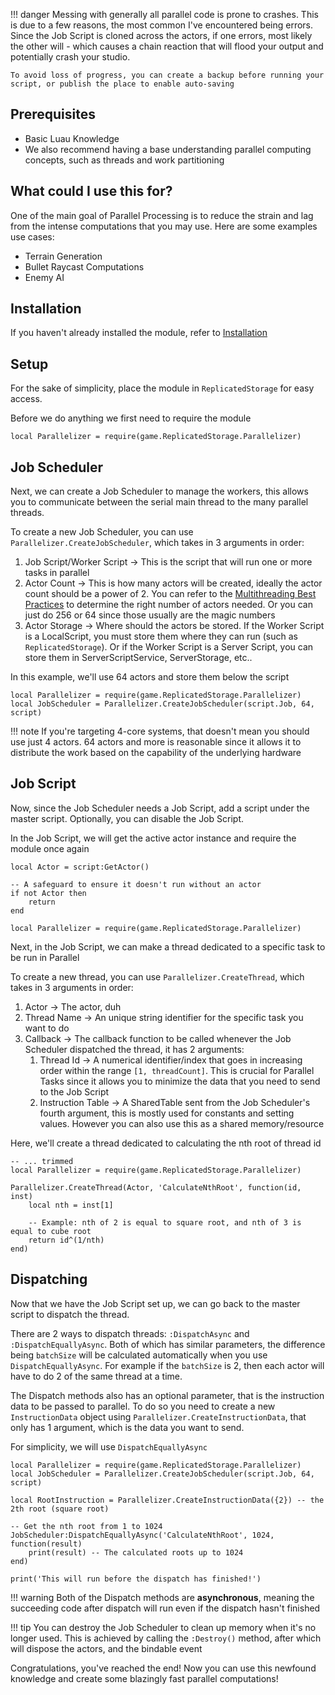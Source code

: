 !!! danger
    Messing with generally all parallel code is prone to crashes. This is due to a few reasons, the most common I've encountered being errors. Since the Job Script is cloned across the actors, if one errors, most likely the other will - which causes a chain reaction that will flood your output and potentially crash your studio.

    To avoid loss of progress, you can create a backup before running your script, or publish the place to enable auto-saving

## Prerequisites
- Basic Luau Knowledge
- We also recommend having a base understanding parallel computing concepts, such as threads and work partitioning

## What could I use this for?
One of the main goal of Parallel Processing is to reduce the strain and lag from the intense computations that you may use. Here are some examples use cases:

- Terrain Generation
- Bullet Raycast Computations
- Enemy AI

## Installation
If you haven't already installed the module, refer to [Installation](/guides/installation)

## Setup
For the sake of simplicity, place the module in `ReplicatedStorage` for easy access.

Before we do anything we first need to require the module
```luau
local Parallelizer = require(game.ReplicatedStorage.Parallelizer)
```

## Job Scheduler
Next, we can create a Job Scheduler to manage the workers, this allows you to communicate between the serial main thread to the many parallel threads.

To create a new Job Scheduler, you can use `Parallelizer.CreateJobScheduler`, which takes in 3 arguments in order:

1. Job Script/Worker Script ->
    This is the script that will run one or more tasks in parallel
2. Actor Count ->
    This is how many actors will be created, ideally the actor count should be a power of 2. You can refer to the [Multithreading Best Practices](https://create.roblox.com/docs/scripting/multithreading#best-practices:~:text=Use%20the%20Right%20Number%20of%20Actors) to determine the right number of actors needed. Or you can just do 256 or 64 since those usually are the magic numbers
3. Actor Storage ->
    Where should the actors be stored. If the Worker Script is a LocalScript, you must store them where they can run (such as `ReplicatedStorage`). Or if the Worker Script is a Server Script, you can store them in ServerScriptService, ServerStorage, etc..

In this example, we'll use 64 actors and store them below the script
```luau
local Parallelizer = require(game.ReplicatedStorage.Parallelizer)
local JobScheduler = Parallelizer.CreateJobScheduler(script.Job, 64, script)
```
!!! note
    If you're targeting 4-core systems, that doesn't mean you should use just 4 actors. 64 actors and more is reasonable since it allows it to distribute the work based on the capability of the underlying hardware

## Job Script
Now, since the Job Scheduler needs a Job Script, add a script under the master script. Optionally, you can disable the Job Script.

In the Job Script, we will get the active actor instance and require the module once again
```luau
local Actor = script:GetActor()

-- A safeguard to ensure it doesn't run without an actor
if not Actor then
    return
end

local Parallelizer = require(game.ReplicatedStorage.Parallelizer)
```
Next, in the Job Script, we can make a thread dedicated to a specific task to be run in Parallel

To create a new thread, you can use `Parallelizer.CreateThread`, which takes in 3 arguments in order:

1. Actor -> The actor, duh
2. Thread Name -> An unique string identifier for the specific task you want to do
3. Callback -> The callback function to be called whenever the Job Scheduler dispatched the thread, it has 2 arguments:
    1. Thread Id -> A numerical identifier/index that goes in increasing order within the range `[1, threadCount]`. This is crucial for Parallel Tasks since it allows you to minimize the data that you need to send to the Job Script
    2. Instruction Table -> A SharedTable sent from the Job Scheduler's fourth argument, this is mostly used for constants and setting values. However you can also use this as a shared memory/resource

Here, we'll create a thread dedicated to calculating the nth root of thread id
```luau
-- ... trimmed
local Parallelizer = require(game.ReplicatedStorage.Parallelizer)

Parallelizer.CreateThread(Actor, 'CalculateNthRoot', function(id, inst)
    local nth = inst[1]
    
    -- Example: nth of 2 is equal to square root, and nth of 3 is equal to cube root 
    return id^(1/nth)
end)
```

## Dispatching
Now that we have the Job Script set up, we can go back to the master script to dispatch the thread.

There are 2 ways to dispatch threads: `:DispatchAsync` and `:DispatchEquallyAsync`. Both of which has similar parameters, the difference being `batchSize` will be calculated automatically when you use `DispatchEquallyAsync`. For example if the `batchSize` is 2, then each actor will have to do 2 of the same thread at a time.

The Dispatch methods also has an optional parameter, that is the instruction data to be passed to parallel. To do so you need to create a new `InstructionData` object using `Parallelizer.CreateInstructionData`, that only has 1 argument, which is the data you want to send.

For simplicity, we will use `DispatchEquallyAsync`
```luau
local Parallelizer = require(game.ReplicatedStorage.Parallelizer)
local JobScheduler = Parallelizer.CreateJobScheduler(script.Job, 64, script)

local RootInstruction = Parallelizer.CreateInstructionData({2}) -- the 2th root (square root)

-- Get the nth root from 1 to 1024
JobScheduler:DispatchEquallyAsync('CalculateNthRoot', 1024, function(result)
    print(result) -- The calculated roots up to 1024
end)

print('This will run before the dispatch has finished!')
```
!!! warning
    Both of the Dispatch methods are __asynchronous__, meaning the succeeding code after dispatch will run even if the dispatch hasn't finished

!!! tip
    You can destroy the Job Scheduler to clean up memory when it's no longer used. This is achieved by calling the `:Destroy()` method, after which will dispose the actors, and the bindable event

Congratulations, you've reached the end! Now you can use this newfound knowledge and create some blazingly fast parallel computations!